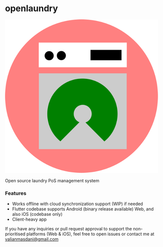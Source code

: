 # openlaundry

![openlaundry](assets/icon/icon.png)

Open source laundry PoS management system

### Features
- Works offline with cloud synchronization support (WIP) if needed
- Flutter codebase supports Android (binary release available) Web, and also iOS (codebase only)
- Client-heavy app

If you have any inquiries or pull request approval to support the non-prioritised platforms (Web & iOS), feel free to open issues or contact me at valianmasdani@gmail.com
